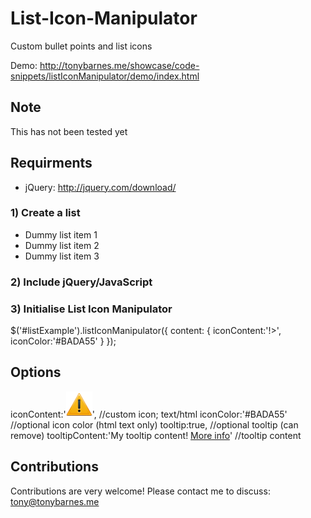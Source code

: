 # List-Icon-Manipulator
Custom bullet points and list icons

Demo: http://tonybarnes.me/showcase/code-snippets/listIconManipulator/demo/index.html


## Note
This has not been tested yet


## Requirments 
- jQuery: http://jquery.com/download/


### 1) Create a list

<ul id="listExample">
    <li>Dummy list item 1</li>
    <li>Dummy list item 2</li>
    <li>Dummy list item 3</li>
</ul>


### 2) Include jQuery/JavaScript

<script src="http://ajax.googleapis.com/ajax/libs/jquery/1.10.2/jquery.min.js"></script>
<script src="js/listIconManipulator.1.1.1.min.js"></script>


### 3) Initialise List Icon Manipulator

$('#listExample').listIconManipulator({
    content: {
      iconContent:'!>',
      iconColor:'#BADA55'
    }
});


## Options

iconContent:'<img src="img/icon-warning.png" alt="Warning"/>', //custom icon; text/html
iconColor:'#BADA55' //optional icon color (html text only)
tooltip:true, //optional tooltip (can remove)
tooltipContent:'My tooltip content! <a href="#">More info</a>' //tooltip content


## Contributions

Contributions are very welcome! Please contact me to discuss: tony@tonybarnes.me